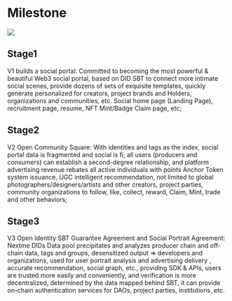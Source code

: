 # Milestone

<img class='rounded-lg' src='https://ph-files.imgix.net/76ccae54-5df9-47e9-9e3d-0cd65fe5b27a.png' />

## Stage1

<p>V1 builds a social portal: Committed to becoming the most powerful & beautiful Web3 social portal, based on DID SBT to connect more intimate social scenes, provide dozens of sets of exquisite templates, quickly generate personalized for creators, project brands and Holders, organizations and communities, etc. Social home page (Landing Page), recruitment page, resume, NFT Mint/Badge Claim page, etc;</p>

## Stage2

<p>V2 Open Community Square: With identities and tags as the index, social portal data is fragmented and social is fi, all users (producers and consumers) can establish a second-degree relationship, and platform advertising revenue rebates all active individuals with points Anchor Token system issuance, UGC intelligent recommendation, not limited to global photographers/designers/artists and other creators, project parties, community organizations to follow, like, collect, reward, Claim, Mint, trade and other behaviors;</p>

## Stage3

<p>V3 Open Identity SBT Guarantee Agreement and Social Portrait Agreement: Nextme DIDs Data pool precipitates and analyzes producer chain and off-chain data, tags and groups, desensitized output => developers and organizations, used for user portrait analysis and advertising delivery , accurate recommendation, social graph, etc., providing SDK & APIs, users are trusted more easily and conveniently, and verification is more decentralized, determined by the data mapped behind SBT, it can provide on-chain authentication services for DAOs, project parties, institutions, etc.</p>
